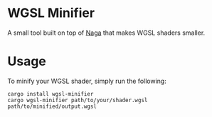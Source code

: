 # WGSL Minifier
A small tool built on top of [Naga](https://github.com/gfx-rs/naga) that makes WGSL shaders smaller. 

# Usage
To minify your WGSL shader, simply run the following:

```
cargo install wgsl-minifier
cargo wgsl-minifier path/to/your/shader.wgsl path/to/minified/output.wgsl
```